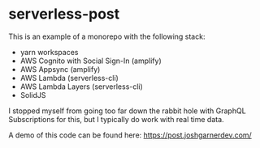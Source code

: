 # serverless-post

This is an example of a monorepo with the following stack:
- yarn workspaces
- AWS Cognito with Social Sign-In (amplify)
- AWS Appsync (amplify)
- AWS Lambda (serverless-cli)
- AWS Lambda Layers (serverless-cli)
- SolidJS

I stopped myself from going too far down the rabbit hole with GraphQL Subscriptions for this, but I typically do work with real time data.

A demo of this code can be found here:
https://post.joshgarnerdev.com/
